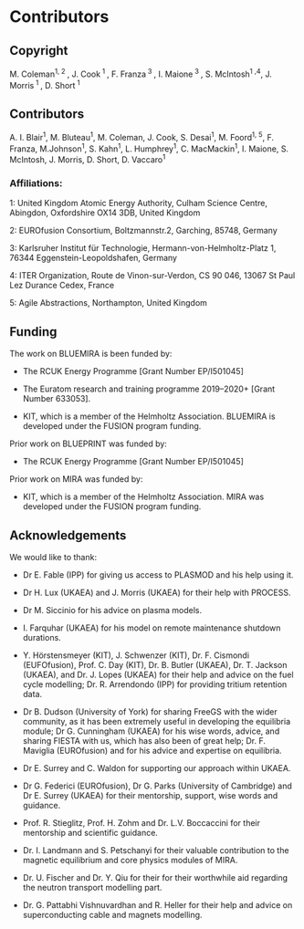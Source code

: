 
# Contributors

## Copyright

M. Coleman<sup>1, 2 </sup>, J. Cook<sup> 1 </sup>, F. Franza<sup> 3 </sup>, I. Maione<sup> 3 </sup>, S. McIntosh<sup>1 ,4</sup>, J. Morris<sup> 1 </sup>, D. Short<sup> 1 </sup>

## Contributors

A. I. Blair<sup>1</sup>, M. Bluteau<sup>1</sup>, M. Coleman,  J. Cook, S. Desai<sup>1</sup>, M. Foord<sup>1, 5</sup>, F. Franza, M.Johnson<sup>1</sup>, S. Kahn<sup>1</sup>, L. Humphrey<sup>1</sup>, C. MacMackin<sup>1</sup>, I. Maione, S. McIntosh, J. Morris, D. Short, D. Vaccaro<sup>1</sup>

### Affiliations:

1: United Kingdom Atomic Energy Authority, Culham Science Centre, Abingdon, Oxfordshire OX14 3DB, United Kingdom

2: EUROfusion Consortium, Boltzmannstr.2, Garching, 85748, Germany

3: Karlsruher Institut f&uuml;r Technologie, Hermann-von-Helmholtz-Platz 1, 76344 Eggenstein-Leopoldshafen, Germany

4: ITER Organization, Route de Vinon-sur-Verdon, CS 90 046, 13067 St Paul Lez Durance Cedex, France

5: Agile Abstractions, Northampton, United Kingdom  

## Funding

The work on BLUEMIRA is been funded by:

* The RCUK Energy Programme [Grant Number EP/I501045]

* The Euratom research and training programme 2019–2020+ [Grant Number 633053].

* KIT, which is a member of the Helmholtz Association. BLUEMIRA is developed under the FUSION program funding.

Prior work on BLUEPRINT was funded by:

* The RCUK Energy Programme [Grant Number EP/I501045]

Prior work on MIRA was funded by:

* KIT, which is a member of the Helmholtz Association. MIRA was developed under the FUSION program funding.

## Acknowledgements

We would like to thank:

* Dr E. Fable (IPP) for giving us access to PLASMOD and his help using it.

* Dr H. Lux (UKAEA) and J. Morris (UKAEA) for their help with PROCESS.

* Dr M. Siccinio for his advice on plasma models.

* I. Farquhar (UKAEA) for his model on remote maintenance shutdown durations.

* Y. H&ouml;rstensmeyer (KIT), J. Schwenzer (KIT), Dr. F. Cismondi (EUFOfusion), Prof. C. Day (KIT), Dr. B. Butler (UKAEA), Dr. T. Jackson (UKAEA), and Dr. J. Lopes (UKAEA) for their help and advice on the fuel cycle modelling; Dr. R. Arrendondo (IPP) for providing tritium retention data.

* Dr B. Dudson (University of York) for sharing FreeGS with the wider community, as it has been extremely useful in developing the equilibria module; Dr G. Cunningham (UKAEA) for his wise words, advice, and sharing FIESTA with us, which has also been of great help; Dr. F. Maviglia (EUROfusion) and for his advice and expertise on equilibria.

* Dr E. Surrey and C. Waldon for supporting our approach within UKAEA.

* Dr G. Federici (EUROfusion), Dr G. Parks (University of Cambridge) and Dr E. Surrey (UKAEA) for their mentorship, support, wise words and guidance.

* Prof. R. Stieglitz, Prof. H. Zohm and Dr. L.V. Boccaccini for their mentorship and scientific guidance.

* Dr. I. Landmann and S. Petschanyi for their valuable contribution to the magnetic equilibrium and core physics modules of MIRA.

* Dr. U. Fischer and Dr. Y. Qiu for their for their worthwhile aid regarding the neutron transport modelling part.

* Dr. G. Pattabhi Vishnuvardhan and R. Heller for their help and advice on superconducting cable and magnets modelling.
	
	

